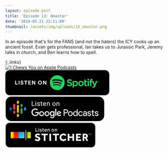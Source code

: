 ```yaml
---
layout: episode-post
title: 'Episode 13: Omastar'
date: '2019-05-21 22:11:00'
thumbnail: /assets/img/uploads/13_omastar.png
---
```

In an episode that's for the FANS (and not the haters) the ICY cooks up an ancient fossil. Evan gets professional, Ian takes us to Jurassic Park, Jeremy talks in church, and Ben learns how to spell.

{:.links}  
[![I Chews You on Apple Podcasts](https://linkmaker.itunes.apple.com/en-us/badge-lrg.svg?releaseDate=2019-04-16T00:00:00Z&kind=podcast&bubble=podcasts)](https://podcasts.apple.com/us/podcast/13-omastar/id1455409177?i=1000438966213)  [![I Chews You on Spotify](/assets/img/uploads/spotify-badge-button.svg)](https://open.spotify.com/episode/59CssZd3GUm09kv1nM3ezc)  [![I Chews You on Google Podcasts](/assets/img/uploads/google-podcasts-badge-button.svg)](https://podcasts.google.com/?feed=aHR0cHM6Ly9pY2hld3N5b3UubGlic3luLmNvbS9yc3M&episode=M2I5ZjUxM2NjYWE2NDFlMmI3NjQ3ZjkzZWRlNWMyZWI&ved=0CEwQzsICahcKEwiIzJmEu77nAhUAAAAAHQAAAAAQAQ)  [![I Chews You on Stitcher](/assets/img/uploads/stitcher-badge-button.svg)](https://www.stitcher.com/s?eid=60849976)
